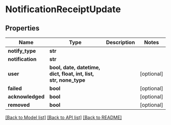 # NotificationReceiptUpdate


## Properties

Name | Type | Description | Notes
------------ | ------------- | ------------- | -------------
**notify_type** | **str** |  | 
**notification** | **str** |  | 
**user** | **bool, date, datetime, dict, float, int, list, str, none_type** |  | [optional] 
**failed** | **bool** |  | [optional] 
**acknowledged** | **bool** |  | [optional] 
**removed** | **bool** |  | [optional] 

[[Back to Model list]](../#documentation-for-models) [[Back to API list]](../#documentation-for-api-endpoints) [[Back to README]](../)


